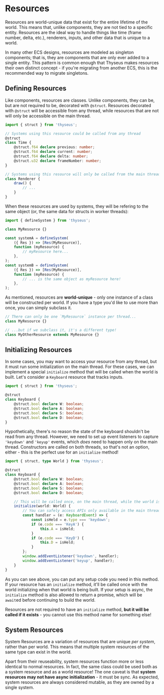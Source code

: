 # Resources

Resources are world-unique data that exist for the entire lifetime of the world.
This means that, unlike components, they are not tied to a specific entity.
Resources are the ideal way to handle things like time (frame number, delta,
etc.), renderers, inputs, and other data that is unique to a world.

In many other ECS designs, resources are modeled as singleton components; that
is, they are components that are only ever added to a single entity. This
pattern is common enough that Thyseus makes resources their own distinct
concept - if you're migrating from another ECS, this is the recommended way to
migrate singletons.

## Defining Resources

Like components, resources are classes. Unlike components, they can be, but are
not required to be, decorated with `@struct`. Resources decorated with `@struct`
will be accessible from any thread, while resources that are not will only be
accessible on the main thread.

```ts
import { struct } from 'thyseus';

// Systems using this resource could be called from any thread
@struct
class Time {
	@struct.f64 declare previous: number;
	@struct.f64 declare current: number;
	@struct.f64 declare delta: number;
	@struct.u32 declare frameNumber: number;
}

// Systems using this resource will only be called from the main thread
class Renderer {
	draw() {
		// ...
	}
}
```

When these resources are used by systems, they will be refering to the same
object (or, the same data for structs in worker threads):

```ts
import { defineSystem } from 'thyseus';

class MyResource {}

const systemA = defineSystem(
	({ Res }) => [Res(MyResource)],
	function (myResource) {
		// myResource here...
	},
);
const systemB = defineSystem(
	({ Res }) => [Res(MyResource)],
	function (myResource) {
		// ... is the same object as myResource here!
	},
);
```

As mentioned, resources are **world-unique** - only one instance of a class will
be constructed per world. If you have a type you'd like to use more than once,
you can simply subclass it.

```ts
// There can only be one `MyResource` instance per thread...
class MyResource {}

// ...but if we subclass it, it's a different type!
class MyOtherResource extends MyResource {}
```

## Initializing Resources

In some cases, you may want to access your resource from any thread, but it must
run some initialization on the main thread. For these cases, we can implement a
special `initialize` method that will be called when the world is built. Let's
consider a `Keyboard` resource that tracks inputs.

```ts
import { struct } from 'thyseus';

@struct
class Keyboard {
	@struct.bool declare W: boolean;
	@struct.bool declare A: boolean;
	@struct.bool declare S: boolean;
	@struct.bool declare D: boolean;
}
```

Hypothetically, there's no reason the state of the keyboard shouldn't be read
from any thread. However, we need to set up event listeners to capture
`'keydown'` and `'keyup'` events, which _does_ need to happen only on the main
thread. Constructors are called on both threads, so that's not an option,
either - this is the perfect use for an `initialize` method!

```ts
import { struct, type World } from 'thyseus';

@struct
class Keyboard {
	@struct.bool declare W: boolean;
	@struct.bool declare A: boolean;
	@struct.bool declare S: boolean;
	@struct.bool declare D: boolean;

	// This will be called once, on the main thread, while the world is being built.
	initialize(world: World) {
		// You can safely access APIs only available in the main thread here.
		const handler = (e: KeyboardEvent) => {
			const isHeld = e.type === 'keydown';
			if (e.code === 'KeyA') {
				this.A = isHeld;
			}
			if (e.code === 'KeyD') {
				this.D = isHeld;
			}
		};
		window.addEventListener('keydown', handler);
		window.addEventListener('keyup', handler);
	}
}
```

As you can see above, you can put any setup code you need in this method. If
your resource has an `initialize` method, it'll be called once with the world
initializing when that world is being built. If your setup is async, the
`initialize` method is also allowed to return a promise, which will be `await`ed
before continuing to build the world.

Resources are not required to have an `initialize` method, **but it will be
called if it exists** - you cannot use this method name for something else!

## System Resources

System Resources are a variation of resources that are unique _per system_,
rather than per world. This means that multiple system resources of the same
type can exist in the world.

Apart from their reuseability, system resources function more or less identical
to normal resources. In fact, the same class could be used both as a system
resource and as a world resource! The one caveat is that **system resources may
not have async initialization** - it must be sync. As expected, system resources
are always considered mutable, as they are owned by a single system.
